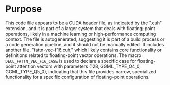 # Purpose
This code file appears to be a CUDA header file, as indicated by the ".cuh" extension, and it is part of a larger system that deals with floating-point operations, likely in a machine learning or high-performance computing context. The file is autogenerated, suggesting it is part of a build process or a code generation pipeline, and it should not be manually edited. It includes another file, "fattn-vec-f16.cuh," which likely contains core functionality or definitions related to floating-point vector operations. The macro `DECL_FATTN_VEC_F16_CASE` is used to declare a specific case for floating-point attention vectors with parameters (128, GGML_TYPE_Q4_0, GGML_TYPE_Q5_0), indicating that this file provides narrow, specialized functionality for a specific configuration of floating-point operations.
